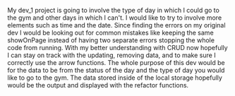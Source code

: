 My dev_1 project is going to involve the type of day in which I could go to the gym and other days in which I can't. I would like to try to involve more elements such as time and the date. Since finding the errors on my original dev I would be looking out for common mistakes like keeping the same showOnPage instead of having two separate errors stopping the whole code from running. With my better understanding with CRUD now hopefully I can stay on track with the updating, removing data, and to make sure I correctly use the arrow functions. The whole purpose of this dev would be for the data to be from the status of the day and the type of day you would like to go to the gym. The data stored inside of the local storage hopefully would be the output and displayed with the refactor functions.